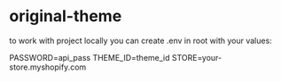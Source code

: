 # original-theme

to work with project locally you can create .env in root with your values:

PASSWORD=api_pass 
THEME_ID=theme_id
STORE=your-store.myshopify.com
